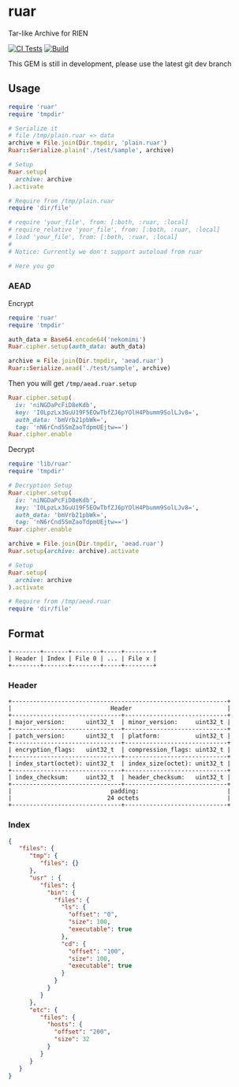 # ruar

Tar-like Archive for RIEN

[![CI Tests](https://github.com/DarkKowalski/ruar/workflows/CI%20Tests/badge.svg)](https://github.com/DarkKowalski/ruar/actions?query=workflow%3A%22CI+Tests%22)
[![Build](https://github.com/DarkKowalski/ruar/workflows/Build/badge.svg)](https://github.com/DarkKowalski/ruar/actions?query=workflow%3ABuild)

This GEM is still in development, please use the latest git dev branch

## Usage

```ruby
require 'ruar'
require 'tmpdir'

# Serialize it
# file /tmp/plain.ruar => data
archive = File.join(Dir.tmpdir, 'plain.ruar')
Ruar::Serialize.plain('./test/sample', archive)

# Setup
Ruar.setup(
  archive: archive
).activate

# Require from /tmp/plain.ruar
require 'dir/file'

# require 'your_file', from: [:both, :ruar, :local]
# require_relative 'your_file', from: [:both, :ruar, :local]
# load 'your_file', from: [:both, :ruar, :local]
#
# Notice: Currently we don't support autoload from ruar

# Here you go
```

### AEAD

Encrypt

```ruby
require 'ruar'
require 'tmpdir'

auth_data = Base64.encode64('nekomimi')
Ruar.cipher.setup(auth_data: auth_data)

archive = File.join(Dir.tmpdir, 'aead.ruar')
Ruar::Serialize.aead('./test/sample', archive)
```

Then you will get `/tmp/aead.ruar.setup`

```ruby
Ruar.cipher.setup(
  iv: 'niNGDaPcFiD8eKdb',
  key: 'I0LpzLx3GuU19F5EOwTbfZJ6pYOlH4Pbumm9SolLJv8=',
  auth_data: 'bmVrb21pbWk=',
  tag: 'nN6rCnd5SmZaoTdpmUEjtw==')
Ruar.cipher.enable
```

Decrypt

```ruby
require 'lib/ruar'
require 'tmpdir'

# Decryption Setup
Ruar.cipher.setup(
  iv: 'niNGDaPcFiD8eKdb',
  key: 'I0LpzLx3GuU19F5EOwTbfZJ6pYOlH4Pbumm9SolLJv8=',
  auth_data: 'bmVrb21pbWk=',
  tag: 'nN6rCnd5SmZaoTdpmUEjtw==')
Ruar.cipher.enable

archive = File.join(Dir.tmpdir, 'aead.ruar')
Ruar.setup(archive: archive).activate

# Setup
Ruar.setup(
  archive: archive
).activate

# Require from /tmp/aead.ruar
require 'dir/file'
```
## Format

```
+--------+-------+--------+-----+--------+
| Header | Index | File 0 | ... | File x |
+--------+-------+--------+-----+--------+
```

### Header

```
+-------------------------------------------------------------+
|                            Header                           |
+-------------------------------+-----------------------------+
| major_version:      uint32_t  | minor_version:     uint32_t |
+-------------------------------+-----------------------------+
| patch_version:      uint32_t  | platform:          uint32_t |
+-------------------------------+-----------------------------+
| encryption_flags:   uint32_t  | compression_flags: uint32_t |
+-------------------------------+-----------------------------+
| index_start(octet): uint32_t  | index_size(octet): unit32_t |
+-------------------------------+-----------------------------+
| index_checksum:     uint32_t  | header_checksum:   uint32_t |
+-------------------------------+-----------------------------+
|                            padding:                         |
|                           24 octets                         |
+-------------------------------+-----------------------------+
```

### Index

```json
{
   "files": {
      "tmp": {
         "files": {}
      },
      "usr" : {
         "files": {
           "bin": {
             "files": {
               "ls": {
                 "offset": "0",
                 "size": 100,
                 "executable": true
               },
               "cd": {
                 "offset": "100",
                 "size": 100,
                 "executable": true
               }
             }
           }
         }
      },
      "etc": {
         "files": {
           "hosts": {
             "offset": "200",
             "size": 32
           }
         }
      }
   }
}
```
